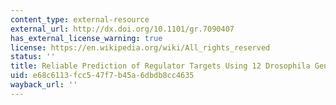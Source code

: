 ```yaml
---
content_type: external-resource
external_url: http://dx.doi.org/10.1101/gr.7090407
has_external_license_warning: true
license: https://en.wikipedia.org/wiki/All_rights_reserved
status: ''
title: Reliable Prediction of Regulator Targets Using 12 Drosophila Genomes
uid: e68c6113-fcc5-47f7-b45a-6dbdb8cc4635
wayback_url: ''
---
```

